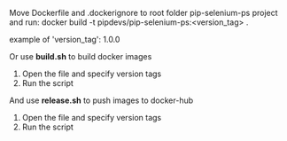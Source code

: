 Move Dockerfile and .dockerignore to root folder pip-selenium-ps project and run:
docker build -t pipdevs/pip-selenium-ps:<version_tag> .

example of 'version_tag': 1.0.0

Or use **build.sh** to build docker images
1. Open the file and specify version tags
2. Run the script

And use **release.sh** to push images to docker-hub
1. Open the file and specify version tags
2. Run the script
